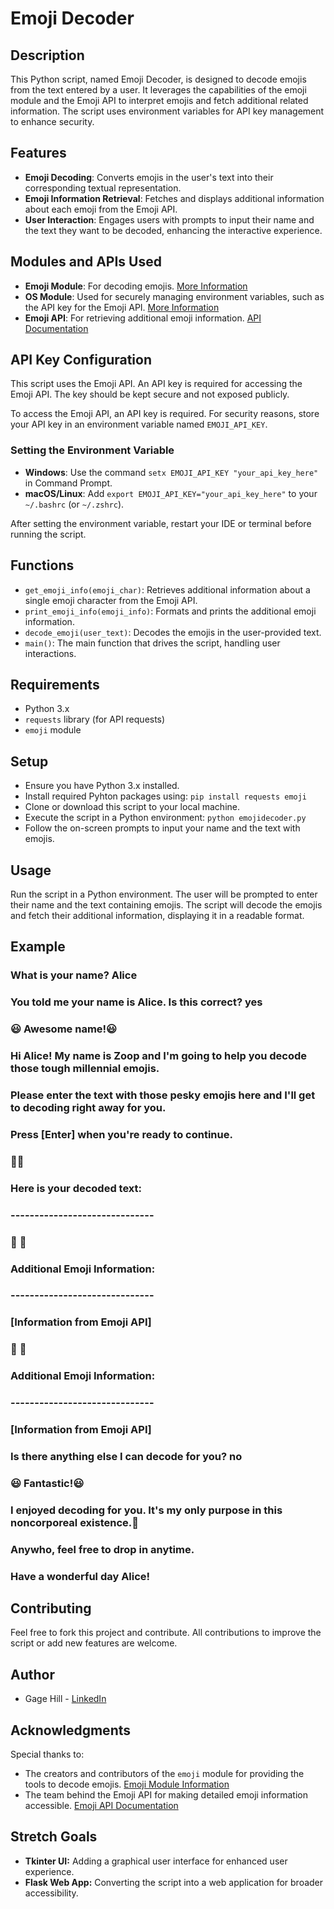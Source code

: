 # Emoji Decoder

## Description
This Python script, named Emoji Decoder, is designed to decode emojis from the text entered by a user. It leverages the capabilities of the emoji module and the Emoji API to interpret emojis and fetch additional related information. The script uses environment variables for API key management to enhance security.

## Features
- **Emoji Decoding**: Converts emojis in the user's text into their corresponding textual representation.
- **Emoji Information Retrieval**: Fetches and displays additional information about each emoji from the Emoji API.
- **User Interaction**: Engages users with prompts to input their name and the text they want to be decoded, enhancing the interactive experience.

## Modules and APIs Used
- **Emoji Module**: For decoding emojis. [More Information](https://carpedm20.github.io/emoji/docs/index.html)
- **OS Module**: Used for securely managing environment variables, such as the API key for the Emoji API. [More Information](https://docs.python.org/3/library/os.html)
- **Emoji API**: For retrieving additional emoji information. [API Documentation](https://emoji-api.com/)

## API Key Configuration
This script uses the Emoji API. An API key is required for accessing the Emoji API. The key should be kept secure and not exposed publicly.

To access the Emoji API, an API key is required. For security reasons, store your API key in an environment variable named `EMOJI_API_KEY`.

### Setting the Environment Variable
- **Windows**: Use the command `setx EMOJI_API_KEY "your_api_key_here"` in Command Prompt.
- **macOS/Linux**: Add `export EMOJI_API_KEY="your_api_key_here"` to your `~/.bashrc` (or `~/.zshrc`).

After setting the environment variable, restart your IDE or terminal before running the script.

## Functions
- `get_emoji_info(emoji_char)`: Retrieves additional information about a single emoji character from the Emoji API.
- `print_emoji_info(emoji_info)`: Formats and prints the additional emoji information.
- `decode_emoji(user_text)`: Decodes the emojis in the user-provided text.
- `main()`: The main function that drives the script, handling user interactions.

## Requirements
- Python 3.x
- `requests` library (for API requests)
- `emoji` module

## Setup
- Ensure you have Python 3.x installed.
- Install required Pyhton packages using: `pip install requests emoji`
- Clone or download this script to your local machine.
- Execute the script in a Python environment: `python emojidecoder.py`
- Follow the on-screen prompts to input your name and the text with emojis.

## Usage
Run the script in a Python environment. The user will be prompted to enter their name and the text containing emojis. The script will decode the emojis and fetch their additional information, displaying it in a readable format.

## Example
### What is your name? Alice
### 
### You told me your name is Alice. Is this correct? yes
### 
### 😃 Awesome name!😃
### 
### Hi Alice! My name is Zoop and I'm going to help you decode those tough millennial emojis.
### 
### Please enter the text with those pesky emojis here and I'll get to decoding right away for you.
### Press [Enter] when you're ready to continue.
### 🙂🚀
### 
### Here is your decoded text:
### ------------------------------
### 
### 🙂 :slightly_smiling_face:
### Additional Emoji Information:
### ------------------------------
### [Information from Emoji API]
### 
### 🚀 :rocket:
### Additional Emoji Information:
### ------------------------------
### [Information from Emoji API]
### 
### Is there anything else I can decode for you? no
### 
### 😃 Fantastic!😃
### 
### I enjoyed decoding for you. It's my only purpose in this noncorporeal existence.🥲
### Anywho, feel free to drop in anytime.
### 
### Have a wonderful day Alice!

## Contributing
Feel free to fork this project and contribute. All contributions to improve the script or add new features are welcome.

## Author
- Gage Hill - [LinkedIn](https://linkedin.com/gagehill)

## Acknowledgments
Special thanks to:
- The creators and contributors of the `emoji` module for providing the tools to decode emojis. [Emoji Module Information](https://carpedm20.github.io/emoji/docs/index.html)
- The team behind the Emoji API for making detailed emoji information accessible. [Emoji API Documentation](https://emoji-api.com/)

## Stretch Goals
- **Tkinter UI:** Adding a graphical user interface for enhanced user experience.
- **Flask Web App:** Converting the script into a web application for broader accessibility.